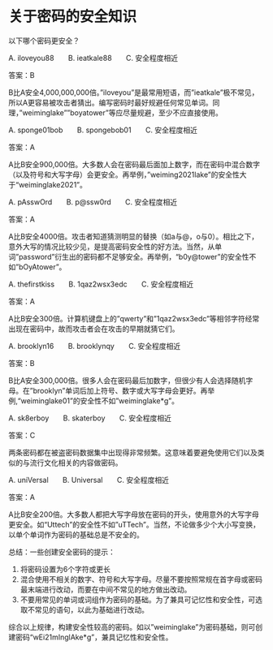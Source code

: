 # 关于密码的安全知识

以下哪个密码更安全？

A. iloveyou88　　B. ieatkale88　　C. 安全程度相近

答案：B

B比A安全4,000,000,000倍。”iloveyou”是最常用短语，而”ieatkale”极不常见，所以A更容易被攻击者猜出。编写密码时最好规避任何常见单词。同理，”weiminglake””boyatower”等应尽量规避，至少不应直接使用。

A. sponge01bob　　B. spongebob01　　C. 安全程度相近

答案：A

A比B安全900,000倍。大多数人会在密码最后面加上数字，而在密码中混合数字（以及符号和大写字母）会更安全。再举例，”weiming2021lake”的安全性大于“weiminglake2021”。

A. pAsswOrd　　B. p@ssw0rd　　C. 安全程度相近

答案：A

A比B安全4000倍。攻击者知道猜测明显的替换（如a与@，o与0）。相比之下，意外大写的情况比较少见，是提高密码安全性的好方法。当然，从单词”password”衍生出的密码都不足够安全。再举例，“b0y@tower”的安全性不如”bOyAtower”。

A. thefirstkiss　　B. 1qaz2wsx3edc　　C. 安全程度相近

答案：A

A比B安全300倍。计算机键盘上的”qwerty”和”1qaz2wsx3edc”等相邻字符经常出现在密码中，故而攻击者会在攻击的早期就猜它们。

A. brooklyn16　　B. brooklynqy　　C. 安全程度相近

答案：B

B比A安全300,000倍。很多人会在密码最后加数字，但很少有人会选择随机字母。在”brooklyn”单词后加上符号、数字或大写字母会更好。再举例,“weiminglake01”的安全性不如”weiminglake*g”。

A. sk8erboy　　B. skaterboy　　C. 安全程度相近

答案：C

两条密码都在被盗密码数据集中出现得非常频繁。这意味着要避免使用它们以及类似的与流行文化相关的内容做密码。

A. uniVersal　　B. Universal　　C. 安全程度相近

答案：A

A比B安全200倍。大多数人都把大写字母放在密码的开头，使用意外的大写字母更安全。如“Uttech”的安全性不如”uTTech”。当然，不论做多少个大小写变换，以单个单词作为密码的基础总是不安全的。

总结：一些创建安全密码的提示：

1. 将密码设置为6个字符或更长
2. 混合使用不相关的数字、符号和大写字母。尽量不要按照常规在首字母或密码最末端进行改动，而要在中间不常见的地方做出改动。
3. 不要用常见的单词或词组作为密码的基础。为了兼具可记忆性和安全性，可选取不常见的语句，以此为基础进行改动。

综合以上规律，构建安全性较高的密码。如以”weiminglake”为密码基础，则可创建密码“wEi21mInglAke*g”，兼具记忆性和安全性。
